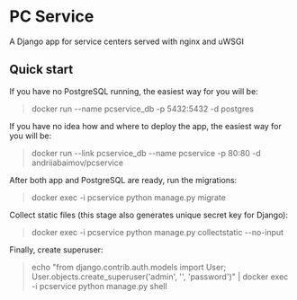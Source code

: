 # PC Service
A Django app for service centers served with nginx and uWSGI


## Quick start

If you have no PostgreSQL running, the easiest way for you will be:
> docker run --name pcservice_db -p 5432:5432 -d postgres

If you have no idea how and where to deploy the app, the easiest way for you will be:
> docker run --link pcservice_db --name pcservice -p 80:80 -d andriiabaimov/pcservice

After both app and PostgreSQL are ready, run the migrations:
> docker exec -i pcservice python manage.py migrate

Collect static files (this stage also generates unique secret key for Django):
> docker exec -i pcservice python manage.py collectstatic --no-input

Finally, create superuser:
> echo "from django.contrib.auth.models import User; User.objects.create_superuser('admin', '', 'password')" | docker exec -i pcservice python manage.py shell
